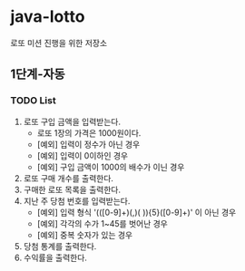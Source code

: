# java-lotto 
로또 미션 진행을 위한 저장소 
## 1단계-자동
### TODO List
1. 로또 구입 금액을 입력받는다.
   - 로또 1장의 가격은 1000원이다.
   - [예외] 입력이 정수가 아닌 경우
   - [예외] 입력이 0이하인 경우 
   - [예외] 구입 금액이 1000의 배수가 이닌 경우
2. 로또 구매 개수를 출력한다.
3. 구매한 로또 목록을 출력한다.
4. 지난 주 당첨 번호를 입력받는다.
   - [예외] 입력 형식 '(([0-9]+)(,)( )){5}([0-9]+)' 이 아닌 경우
   - [예외] 각각의 수가 1~45를 벗어난 경우
   - [예외] 중복 숫자가 있는 경우
5. 당첨 통계를 출력한다.
6. 수익률을 출력한다.